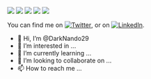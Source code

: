 ![](https://img.shields.io/badge/Java-8-informational?style=flat&logo=<LOGO_NAME>&logoColor=white&color=2bbc8a)
![](https://img.shields.io/badge/SpringBoot-MVC-informational?style=flat&logo=<LOGO_NAME>&logoColor=white&color=2bbc8a)
![](https://img.shields.io/badge/Node-js-informational?style=flat&logo=<LOGO_NAME>&logoColor=white&color=2bbc8a)
![](https://img.shields.io/badge/React-js-informational?style=flat&logo=<LOGO_NAME>&logoColor=white&color=2bbc8a)
![](https://img.shields.io/badge/Angular-js-informational?style=flat&logo=<LOGO_NAME>&logoColor=white&color=2bbc8a)

<!-- Actual text -->

<!-- Actual text -->

You can find me on [![Twitter][1.2]][1], or on [![LinkedIn][3.2]][2].

<!-- Icons -->

[1.2]: https://img.icons8.com/plasticine/100/000000/gmail-new.png
[3.2]: https://img.icons8.com/color/48/000000/linkedin.png

<!-- Links to your social media accounts -->

[1]: al19962009@gmail.com
[2]: linkedin.com/in/fernando-alfaro-379b607a


- 👋 Hi, I’m @DarkNando29
- 👀 I’m interested in ...
- 🌱 I’m currently learning ...
- 💞️ I’m looking to collaborate on ...
- 📫 How to reach me ...

<!---
DarkNando29/DarkNando29 is a ✨ special ✨ repository because its `README.md` (this file) appears on your GitHub profile.
You can click the Preview link to take a look at your changes.
--->
